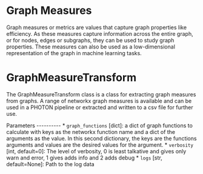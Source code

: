 # Graph Measures

Graph measures or metrics are values that capture graph properties like efficiency. As these measures capture information across the entire graph, or for nodes, edges or subgraphs, they can be used to study graph properties. These measures can also be used as a low-dimensional representation of the graph in machine learning tasks.

# GraphMeasureTransform

The GraphMeasureTransform class is a class for extracting graph measures from graphs. A range of networkx graph measures is available and can be used in a PHOTON pipeline or extracted and written to a csv file for further use.

Parameters
    ----------
    * `graph_functions` [dict]:
        a dict of graph functions to calculate with keys as the networkx function name and a dict of the arguments as
	the value. In this second dictionary, the keys are the functions arguments and values are the desired values
	for the argument.
    * `verbosity` [int, default=0]:
        The level of verbosity, 0 is least talkative and gives only warn and error, 1 gives adds info and 2 adds debug
    * `logs` [str, default=None]:
        Path to the log data
